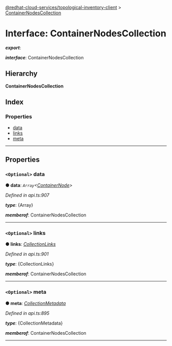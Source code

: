 [@redhat-cloud-services/topological-inventory-client](../README.md) > [ContainerNodesCollection](../interfaces/containernodescollection.md)

# Interface: ContainerNodesCollection

*__export__*: 

*__interface__*: ContainerNodesCollection

## Hierarchy

**ContainerNodesCollection**

## Index

### Properties

* [data](containernodescollection.md#data)
* [links](containernodescollection.md#links)
* [meta](containernodescollection.md#meta)

---

## Properties

<a id="data"></a>

### `<Optional>` data

**● data**: *`Array`<[ContainerNode](containernode.md)>*

*Defined in api.ts:907*

*__type__*: {Array}

*__memberof__*: ContainerNodesCollection

___
<a id="links"></a>

### `<Optional>` links

**● links**: *[CollectionLinks](collectionlinks.md)*

*Defined in api.ts:901*

*__type__*: {CollectionLinks}

*__memberof__*: ContainerNodesCollection

___
<a id="meta"></a>

### `<Optional>` meta

**● meta**: *[CollectionMetadata](collectionmetadata.md)*

*Defined in api.ts:895*

*__type__*: {CollectionMetadata}

*__memberof__*: ContainerNodesCollection

___


